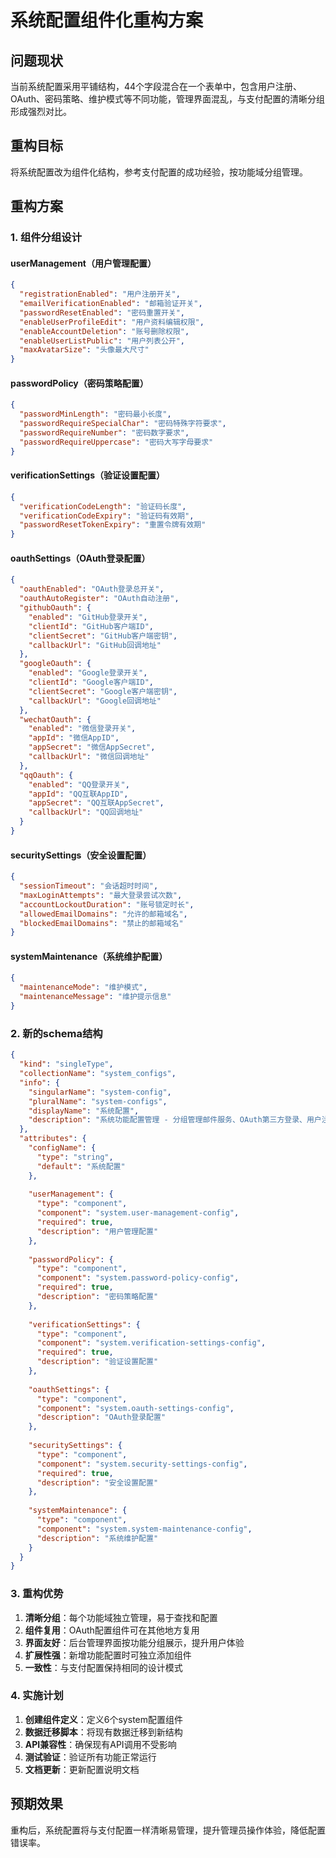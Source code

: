 # 系统配置组件化重构方案

## 问题现状
当前系统配置采用平铺结构，44个字段混合在一个表单中，包含用户注册、OAuth、密码策略、维护模式等不同功能，管理界面混乱，与支付配置的清晰分组形成强烈对比。

## 重构目标
将系统配置改为组件化结构，参考支付配置的成功经验，按功能域分组管理。

## 重构方案

### 1. 组件分组设计

#### userManagement（用户管理配置）
```json
{
  "registrationEnabled": "用户注册开关",
  "emailVerificationEnabled": "邮箱验证开关", 
  "passwordResetEnabled": "密码重置开关",
  "enableUserProfileEdit": "用户资料编辑权限",
  "enableAccountDeletion": "账号删除权限",
  "enableUserListPublic": "用户列表公开",
  "maxAvatarSize": "头像最大尺寸"
}
```

#### passwordPolicy（密码策略配置）
```json
{
  "passwordMinLength": "密码最小长度",
  "passwordRequireSpecialChar": "密码特殊字符要求",
  "passwordRequireNumber": "密码数字要求", 
  "passwordRequireUppercase": "密码大写字母要求"
}
```

#### verificationSettings（验证设置配置）
```json
{
  "verificationCodeLength": "验证码长度",
  "verificationCodeExpiry": "验证码有效期",
  "passwordResetTokenExpiry": "重置令牌有效期"
}
```

#### oauthSettings（OAuth登录配置）
```json
{
  "oauthEnabled": "OAuth登录总开关",
  "oauthAutoRegister": "OAuth自动注册",
  "githubOauth": {
    "enabled": "GitHub登录开关",
    "clientId": "GitHub客户端ID",
    "clientSecret": "GitHub客户端密钥", 
    "callbackUrl": "GitHub回调地址"
  },
  "googleOauth": {
    "enabled": "Google登录开关",
    "clientId": "Google客户端ID",
    "clientSecret": "Google客户端密钥",
    "callbackUrl": "Google回调地址" 
  },
  "wechatOauth": {
    "enabled": "微信登录开关",
    "appId": "微信AppID",
    "appSecret": "微信AppSecret",
    "callbackUrl": "微信回调地址"
  },
  "qqOauth": {
    "enabled": "QQ登录开关", 
    "appId": "QQ互联AppID",
    "appSecret": "QQ互联AppSecret",
    "callbackUrl": "QQ回调地址"
  }
}
```

#### securitySettings（安全设置配置）
```json
{
  "sessionTimeout": "会话超时时间",
  "maxLoginAttempts": "最大登录尝试次数",
  "accountLockoutDuration": "账号锁定时长",
  "allowedEmailDomains": "允许的邮箱域名",
  "blockedEmailDomains": "禁止的邮箱域名"
}
```

#### systemMaintenance（系统维护配置）
```json
{
  "maintenanceMode": "维护模式",
  "maintenanceMessage": "维护提示信息"
}
```

### 2. 新的schema结构
```json
{
  "kind": "singleType",
  "collectionName": "system_configs",
  "info": {
    "singularName": "system-config",
    "pluralName": "system-configs", 
    "displayName": "系统配置",
    "description": "系统功能配置管理 - 分组管理邮件服务、OAuth第三方登录、用户注册等系统功能配置"
  },
  "attributes": {
    "configName": {
      "type": "string",
      "default": "系统配置"
    },
    
    "userManagement": {
      "type": "component",
      "component": "system.user-management-config",
      "required": true,
      "description": "用户管理配置"
    },
    
    "passwordPolicy": {
      "type": "component", 
      "component": "system.password-policy-config",
      "required": true,
      "description": "密码策略配置"
    },
    
    "verificationSettings": {
      "type": "component",
      "component": "system.verification-settings-config", 
      "required": true,
      "description": "验证设置配置"
    },
    
    "oauthSettings": {
      "type": "component",
      "component": "system.oauth-settings-config",
      "description": "OAuth登录配置"
    },
    
    "securitySettings": {
      "type": "component",
      "component": "system.security-settings-config",
      "required": true, 
      "description": "安全设置配置"
    },
    
    "systemMaintenance": {
      "type": "component",
      "component": "system.system-maintenance-config",
      "description": "系统维护配置"
    }
  }
}
```

### 3. 重构优势
1. **清晰分组**：每个功能域独立管理，易于查找和配置
2. **组件复用**：OAuth配置组件可在其他地方复用 
3. **界面友好**：后台管理界面按功能分组展示，提升用户体验
4. **扩展性强**：新增功能配置时可独立添加组件
5. **一致性**：与支付配置保持相同的设计模式

### 4. 实施计划
1. **创建组件定义**：定义6个system配置组件
2. **数据迁移脚本**：将现有数据迁移到新结构
3. **API兼容性**：确保现有API调用不受影响
4. **测试验证**：验证所有功能正常运行
5. **文档更新**：更新配置说明文档

## 预期效果
重构后，系统配置将与支付配置一样清晰易管理，提升管理员操作体验，降低配置错误率。